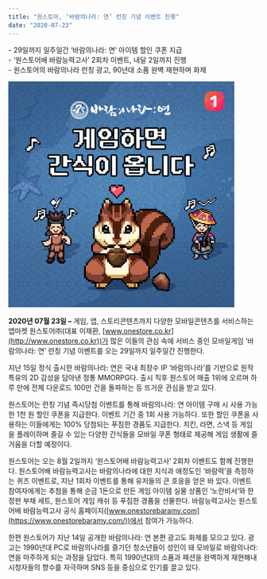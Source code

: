 ```yaml
---
title: "원스토어, ‘바람의나라: 연’ 런칭 기념 이벤트 진행"
date: "2020-07-23"
---
```


\- 29일까지 일주일간 ‘바람의나라: 연’ 아이템 할인 쿠폰 지급  
\- ‘원스토어배 바람능력고사’ 2회차 이벤트, 내달 2일까지 진행  
\- 원스토어의 바람의나라 런칭 광고, 90년대 소품 완벽 재현하며 화제

![](images/sns배너바람연쿠폰릴레이.png)

**2020년 07월 23일 –** 게임, 앱, 스토리콘텐츠까지 다양한 모바일콘텐츠를 서비스하는 앱마켓 원스토어㈜(대표 이재환, [www.onestore.co.kr](http://www.onestore.co.kr))가 많은 이들의 관심 속에 서비스 중인 모바일게임 ‘바람의나라: 연’ 런칭 기념 이벤트를 오는 29일까지 일주일간 진행한다.

지난 15일 정식 출시한 바람의나라: 연은 국내 최장수 IP ‘바람의나라’를 기반으로 원작 특유의 2D 감성을 담아낸 정통 MMORPG다. 출시 직후 원스토어 매출 1위에 오르며 하루 만에 전체 다운로드 100만 건을 돌파하는 등 뜨거운 관심을 받고 있다.

원스토어는 런칭 기념 즉시당첨 이벤트를 통해 바람의나라: 연 아이템 구매 시 사용 가능한 1천 원 할인 쿠폰을 지급한다. 이벤트 기간 중 1회 사용 가능하다. 또한 할인 쿠폰을 사용하는 이들에게는 100% 당첨되는 푸짐한 경품도 지급한다. 치킨, 라면, 스낵 등 게임을 플레이하며 즐길 수 있는 다양한 간식들을 모바일 쿠폰 형태로 제공해 게임 생활에 즐거움을 더할 예정이다.

원스토어는 오는 8월 2일까지 ‘원스토어배 바람능력고사’ 2회차 이벤트도 함께 진행한다. 원스토어배 바람능력고사는 바람의나라에 대한 지식과 애정도인 ‘바람력’을 측정하는 퀴즈 이벤트로, 지난 1회차 이벤트를 통해 유저들의 큰 호응을 얻은 바 있다. 이벤트 참여자에게는 추첨을 통해 순금 1돈으로 만든 게임 아이템 실물 상품인 ‘노란비서’와 한정판 부채 세트, 원스토어 게임 캐쉬 등 푸짐한 경품을 선물한다. 바람능력고사는 원스토어배 바람능력고사 공식 홈페이지([www.onestorebaramy.com](https://www.onestorebaramy.com/))에서 참여가 가능하다.

한편 원스토어가 지난 14일 공개한 바람의나라: 연 본편 광고도 화제를 모으고 있다. 광고는 1990년대 PC로 바람의나라를 즐기던 청소년들이 성인이 돼 모바일로 바람의나라: 연을 마주하게 되는 과정을 담았다. 특히 1990년대의 소품과 패션을 완벽하게 재현해내 시청자들의 향수를 자극하며 SNS 등을 중심으로 인기를 끌고 있다.
